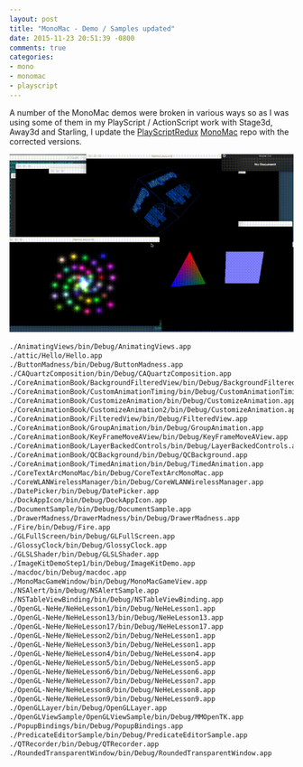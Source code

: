 ```yaml
---
layout: post
title: "MonoMac - Demo / Samples updated"
date: 2015-11-23 20:51:39 -0800
comments: true
categories: 
- mono
- monomac
- playscript
---
```

A number of the MonoMac demos were broken in various ways so as I was using some of them in my PlayScript / ActionScript work with Stage3d, Away3d and Starling, I update the [PlayScriptRedux](https://github.com/PlayScriptRedux) [MonoMac](https://github.com/PlayScriptRedux/monomac) repo with the corrected versions.

![](/images/MonoMac-Demos.gif)


	./AnimatingViews/bin/Debug/AnimatingViews.app
	./attic/Hello/Hello.app
	./ButtonMadness/bin/Debug/ButtonMadness.app
	./CAQuartzComposition/bin/Debug/CAQuartzComposition.app
	./CoreAnimationBook/BackgroundFilteredView/bin/Debug/BackgroundFilteredView.app
	./CoreAnimationBook/CustomAnimationTiming/bin/Debug/CustomAnimationTiming.app
	./CoreAnimationBook/CustomizeAnimation/bin/Debug/CustomizeAnimation.app
	./CoreAnimationBook/CustomizeAnimation2/bin/Debug/CustomizeAnimation.app
	./CoreAnimationBook/FilteredView/bin/Debug/FilteredView.app
	./CoreAnimationBook/GroupAnimation/bin/Debug/GroupAnimation.app
	./CoreAnimationBook/KeyFrameMoveAView/bin/Debug/KeyFrameMoveAView.app
	./CoreAnimationBook/LayerBackedControls/bin/Debug/LayerBackedControls.app
	./CoreAnimationBook/QCBackground/bin/Debug/QCBackground.app
	./CoreAnimationBook/TimedAnimation/bin/Debug/TimedAnimation.app
	./CoreTextArcMonoMac/bin/Debug/CoreTextArcMonoMac.app
	./CoreWLANWirelessManager/bin/Debug/CoreWLANWirelessManager.app
	./DatePicker/bin/Debug/DatePicker.app
	./DockAppIcon/bin/Debug/DockAppIcon.app
	./DocumentSample/bin/Debug/DocumentSample.app
	./DrawerMadness/DrawerMadness/bin/Debug/DrawerMadness.app
	./Fire/bin/Debug/Fire.app
	./GLFullScreen/bin/Debug/GLFullScreen.app
	./GlossyClock/bin/Debug/GlossyClock.app
	./GLSLShader/bin/Debug/GLSLShader.app
	./ImageKitDemoStep1/bin/Debug/ImageKitDemo.app
	./macdoc/bin/Debug/macdoc.app
	./MonoMacGameWindow/bin/Debug/MonoMacGameView.app
	./NSAlert/bin/Debug/NSAlertSample.app
	./NSTableViewBinding/bin/Debug/NSTableViewBinding.app
	./OpenGL-NeHe/NeHeLesson1/bin/Debug/NeHeLesson1.app
	./OpenGL-NeHe/NeHeLesson13/bin/Debug/NeHeLesson13.app
	./OpenGL-NeHe/NeHeLesson17/bin/Debug/NeHeLesson17.app
	./OpenGL-NeHe/NeHeLesson2/bin/Debug/NeHeLesson1.app
	./OpenGL-NeHe/NeHeLesson3/bin/Debug/NeHeLesson1.app
	./OpenGL-NeHe/NeHeLesson4/bin/Debug/NeHeLesson4.app
	./OpenGL-NeHe/NeHeLesson5/bin/Debug/NeHeLesson5.app
	./OpenGL-NeHe/NeHeLesson6/bin/Debug/NeHeLesson6.app
	./OpenGL-NeHe/NeHeLesson7/bin/Debug/NeHeLesson7.app
	./OpenGL-NeHe/NeHeLesson8/bin/Debug/NeHeLesson8.app
	./OpenGL-NeHe/NeHeLesson9/bin/Debug/NeHeLesson9.app
	./OpenGLLayer/bin/Debug/OpenGLLayer.app
	./OpenGLViewSample/OpenGLViewSample/bin/Debug/MMOpenTK.app
	./PopupBindings/bin/Debug/PopupBindings.app
	./PredicateEditorSample/bin/Debug/PredicateEditorSample.app
	./QTRecorder/bin/Debug/QTRecorder.app
	./RoundedTransparentWindow/bin/Debug/RoundedTransparentWindow.app
